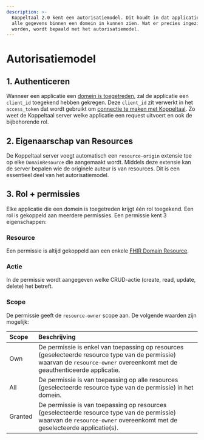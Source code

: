 ```yaml
---
description: >-
  Koppeltaal 2.0 kent een autorisatiemodel. Dit houdt in dat applicaties niet
  alle gegevens binnen een domein in kunnen zien. Wat er precies ingezien mag
  worden, wordt bepaald met het autorisatiemodel.
---
```


# Autorisatiemodel

## 1. Authenticeren

Wanneer een applicatie een [domein is toegetreden](../domein-toetreden.md), zal de applicatie een `client_id` toegekend hebben gekregen. Deze `client_id` zit verwerkt in het `access_token` dat wordt gebruikt om [connectie te maken met Koppeltaal](../../technische-howto/connectie-maken-met-koppeltaal/). Zo weet de Koppeltaal server welke applicatie een request uitvoert en ook de bijbehorende rol.

## 2. Eigenaarschap van Resources

De Koppeltaal server voegt automatisch een `resource-origin` extensie toe op elke `DomainResource` die aangemaakt wordt. Middels deze extensie kan de server bepalen wie de originele auteur is van resources. Dit is een essentieel deel van het autorisatiemodel.

## 3. Rol + permissies

Elke applicatie die een domein is toegetreden krijgt één rol toegekend. Een rol is gekoppeld aan meerdere permissies. Een permissie kent 3 eigenschappen:

### Resource 

Een permissie is altijd gekoppeld aan een enkele [FHIR Domain Resource](https://www.hl7.org/fhir/domainresource.html). 

### Actie 

In de permissie wordt aangegeven welke CRUD-actie \(create, read, update, delete\) het betreft. 

### Scope 

De permissie geeft de `resource-owner` scope aan. De volgende waarden zijn mogelijk:

| Scope | Beschrijving |
| :--- | :--- |
| Own | De permissie is enkel van toepassing op resources \(geselecteerde resource type van de permissie\) waarvan de `resource-owner` overeenkomt met de geauthenticeerde applicatie. |
| All | De permissie is van toepassing op alle resources \(geselecteerde resource type van de permissie\) in het domein. |
| Granted | De permissie is van toepassing op resources \(geselecteerde resource type van de permissie\) waarvan de `resource-owner` overeenkomt met de geselecteerde applicatie\(s\). |

